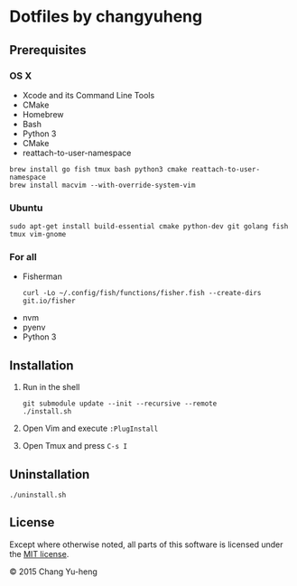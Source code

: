 # Dotfiles by changyuheng

## Prerequisites

### OS X

- Xcode and its Command Line Tools
- CMake
- Homebrew
- Bash
- Python 3
- CMake
- reattach-to-user-namespace

```
brew install go fish tmux bash python3 cmake reattach-to-user-namespace
brew install macvim --with-override-system-vim
```

### Ubuntu

```
sudo apt-get install build-essential cmake python-dev git golang fish tmux vim-gnome
```

### For all

- Fisherman
    ```
    curl -Lo ~/.config/fish/functions/fisher.fish --create-dirs git.io/fisher
    ```
- nvm
- pyenv
- Python 3

## Installation

1. Run in the shell

    ```
    git submodule update --init --recursive --remote
    ./install.sh
    ```

2. Open Vim and execute `:PlugInstall`

3. Open Tmux and press `C-s I`

## Uninstallation

```
./uninstall.sh
```

## License

Except where otherwise noted, all parts of this software is licensed under the
[MIT license](http://opensource.org/licenses/MIT).

© 2015 Chang Yu-heng
